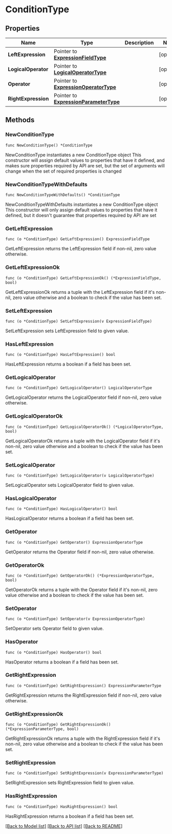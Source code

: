 # ConditionType

## Properties

Name | Type | Description | Notes
------------ | ------------- | ------------- | -------------
**LeftExpression** | Pointer to [**ExpressionFieldType**](ExpressionFieldType.md) |  | [optional] 
**LogicalOperator** | Pointer to [**LogicalOperatorType**](LogicalOperatorType.md) |  | [optional] 
**Operator** | Pointer to [**ExpressionOperatorType**](ExpressionOperatorType.md) |  | [optional] 
**RightExpression** | Pointer to [**ExpressionParameterType**](ExpressionParameterType.md) |  | [optional] 

## Methods

### NewConditionType

`func NewConditionType() *ConditionType`

NewConditionType instantiates a new ConditionType object
This constructor will assign default values to properties that have it defined,
and makes sure properties required by API are set, but the set of arguments
will change when the set of required properties is changed

### NewConditionTypeWithDefaults

`func NewConditionTypeWithDefaults() *ConditionType`

NewConditionTypeWithDefaults instantiates a new ConditionType object
This constructor will only assign default values to properties that have it defined,
but it doesn't guarantee that properties required by API are set

### GetLeftExpression

`func (o *ConditionType) GetLeftExpression() ExpressionFieldType`

GetLeftExpression returns the LeftExpression field if non-nil, zero value otherwise.

### GetLeftExpressionOk

`func (o *ConditionType) GetLeftExpressionOk() (*ExpressionFieldType, bool)`

GetLeftExpressionOk returns a tuple with the LeftExpression field if it's non-nil, zero value otherwise
and a boolean to check if the value has been set.

### SetLeftExpression

`func (o *ConditionType) SetLeftExpression(v ExpressionFieldType)`

SetLeftExpression sets LeftExpression field to given value.

### HasLeftExpression

`func (o *ConditionType) HasLeftExpression() bool`

HasLeftExpression returns a boolean if a field has been set.

### GetLogicalOperator

`func (o *ConditionType) GetLogicalOperator() LogicalOperatorType`

GetLogicalOperator returns the LogicalOperator field if non-nil, zero value otherwise.

### GetLogicalOperatorOk

`func (o *ConditionType) GetLogicalOperatorOk() (*LogicalOperatorType, bool)`

GetLogicalOperatorOk returns a tuple with the LogicalOperator field if it's non-nil, zero value otherwise
and a boolean to check if the value has been set.

### SetLogicalOperator

`func (o *ConditionType) SetLogicalOperator(v LogicalOperatorType)`

SetLogicalOperator sets LogicalOperator field to given value.

### HasLogicalOperator

`func (o *ConditionType) HasLogicalOperator() bool`

HasLogicalOperator returns a boolean if a field has been set.

### GetOperator

`func (o *ConditionType) GetOperator() ExpressionOperatorType`

GetOperator returns the Operator field if non-nil, zero value otherwise.

### GetOperatorOk

`func (o *ConditionType) GetOperatorOk() (*ExpressionOperatorType, bool)`

GetOperatorOk returns a tuple with the Operator field if it's non-nil, zero value otherwise
and a boolean to check if the value has been set.

### SetOperator

`func (o *ConditionType) SetOperator(v ExpressionOperatorType)`

SetOperator sets Operator field to given value.

### HasOperator

`func (o *ConditionType) HasOperator() bool`

HasOperator returns a boolean if a field has been set.

### GetRightExpression

`func (o *ConditionType) GetRightExpression() ExpressionParameterType`

GetRightExpression returns the RightExpression field if non-nil, zero value otherwise.

### GetRightExpressionOk

`func (o *ConditionType) GetRightExpressionOk() (*ExpressionParameterType, bool)`

GetRightExpressionOk returns a tuple with the RightExpression field if it's non-nil, zero value otherwise
and a boolean to check if the value has been set.

### SetRightExpression

`func (o *ConditionType) SetRightExpression(v ExpressionParameterType)`

SetRightExpression sets RightExpression field to given value.

### HasRightExpression

`func (o *ConditionType) HasRightExpression() bool`

HasRightExpression returns a boolean if a field has been set.


[[Back to Model list]](../README.md#documentation-for-models) [[Back to API list]](../README.md#documentation-for-api-endpoints) [[Back to README]](../README.md)


